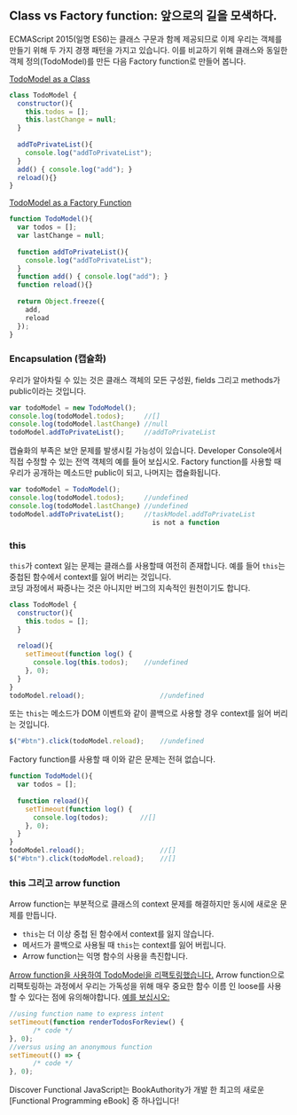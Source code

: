 ## Class vs Factory function: 앞으로의 길을 모색하다.

ECMAScript 2015(일명 ES6)는 클래스 구문과 함께 제공되므로 이제 우리는 객체를 만들기 위해 두 가지 경쟁 패턴을 가지고 있습니다. 이를 비교하기 위해 클래스와 동일한 객체 정의(TodoModel)를 만든 다음 Factory function로 만들어 봅니다.  

[TodoModel as a Class](https://jsfiddle.net/cristi_salcescu/m9dhpzfx/)  

```javascript
class TodoModel {
  constructor(){
    this.todos = [];
    this.lastChange = null;
  }
  
  addToPrivateList(){
    console.log("addToPrivateList"); 
  }
  add() { console.log("add"); }
  reload(){}
}
```

[TodoModel as a Factory Function](https://jsfiddle.net/cristi_salcescu/bcta6yyv/)  

```javascript
function TodoModel(){
  var todos = [];
  var lastChange = null;
      
  function addToPrivateList(){
    console.log("addToPrivateList"); 
  }
  function add() { console.log("add"); }
  function reload(){}
  
  return Object.freeze({
    add,
    reload
  });
}
```

### Encapsulation (캡슐화)

우리가 알아차릴 수 있는 것은 클래스 객체의 모든 구성원, fields 그리고 methods가 public이라는 것입니다.

```javascript
var todoModel = new TodoModel();
console.log(todoModel.todos);     //[]
console.log(todoModel.lastChange) //null
todoModel.addToPrivateList();     //addToPrivateList
```

캡슐화의 부족은 보안 문제를 발생시킬 가능성이 있습니다. Developer Console에서 직접 수정할 수 있는 전역 객체의 예를 들어 보십시오. 
Factory function를 사용할 때 우리가 공개하는 메소드만 public이 되고, 나머지는 캡슐화됩니다.  

```javascript
var todoModel = TodoModel();
console.log(todoModel.todos);     //undefined
console.log(todoModel.lastChange) //undefined
todoModel.addToPrivateList();     //taskModel.addToPrivateList
                                    is not a function
```

### this

`this`가 context 잃는 문제는 클래스를 사용할때 여전히 존재합니다. 예를 들어 `this`는 중첩된 함수에서 context를 잃어 버리는 것입니다.  
코딩 과정에서 짜증나는 것은 아니지만 버그의 지속적인 원천이기도 합니다. 

```javascript
class TodoModel {
  constructor(){
    this.todos = [];
  }
  
  reload(){ 
    setTimeout(function log() { 
      console.log(this.todos);    //undefined
    }, 0);
  }
}
todoModel.reload();                   //undefined
```

또는 `this`는 메소드가 DOM 이벤트와 같이 콜백으로 사용할 경우 context를 잃어 버리는 것입니다.

```javascript
$("#btn").click(todoModel.reload);    //undefined
```

Factory function를 사용할 때 이와 같은 문제는 전혀 없습니다.  

```javascript
function TodoModel(){
  var todos = [];
      
  function reload(){ 
    setTimeout(function log() { 
      console.log(todos);        //[]
    }, 0);
  }
}
todoModel.reload();                   //[]
$("#btn").click(todoModel.reload);    //[]
```

### this 그리고 arrow function

Arrow function는 부분적으로 클래스의 context 문제를 해결하지만 동시에 새로운 문제를 만듭니다.

- `this`는 더 이상 중첩 된 함수에서 context를 잃지 않습니다. 
- 메서드가 콜백으로 사용될 때 `this`는 context를 잃어 버립니다.
- Arrow function는 익명 함수의 사용을 촉진합니다.  

[Arrow function을 사용하여 TodoModel을 리팩토링했습니다.](https://jsfiddle.net/cristi_salcescu/y0k18og2/) Arrow function으로 리팩토링하는 과정에서 우리는 가독성을 위해 매우 중요한 함수 이름 인 loose를 사용할 수 있다는 점에 유의해야합니다. [예를 보십시오:](https://jsfiddle.net/cristi_salcescu/y0k18og2/) 

```javascript
//using function name to express intent
setTimeout(function renderTodosForReview() { 
      /* code */ 
}, 0);
//versus using an anonymous function
setTimeout(() => { 
      /* code */ 
}, 0);
```

Discover Functional JavaScript는 BookAuthority가 개발 한 최고의 새로운 [Functional Programming eBook] 중 하나입니다!